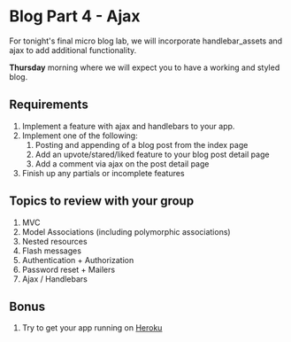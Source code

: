 # Blog Part 4 - Ajax

For tonight's final micro blog lab, we will incorporate handlebar_assets and ajax to add additional functionality.

**Thursday** morning where we will expect you to have a working and styled blog.



## Requirements

1. Implement a feature with ajax and handlebars to your app.
2. Implement one of the following:
	1. Posting and appending of a blog post from the index page
	2. Add an upvote/stared/liked feature to your blog post detail page
	3. Add a comment via ajax on the post detail page
3. Finish up any partials or incomplete features

## Topics to review with your group

1. MVC
2. Model Associations (including polymorphic associations)
3. Nested resources
4. Flash messages 
4. Authentication + Authorization
5. Password reset + Mailers
6. Ajax / Handlebars


## Bonus

1. Try to get your app running on [Heroku](https://devcenter.heroku.com/articles/getting-started-with-rails4)
